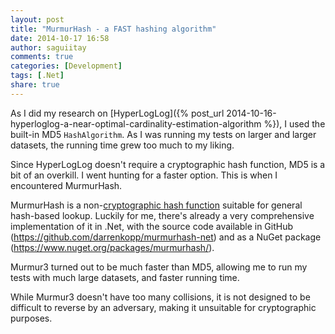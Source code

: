 ```yaml
---
layout: post
title: "MurmurHash - a FAST hashing algorithm"
date: 2014-10-17 16:58
author: saguiitay
comments: true
categories: [Development]
tags: [.Net]
share: true
---
```

As I did my research on [HyperLogLog]({% post_url 2014-10-16-hyperloglog-a-near-optimal-cardinality-estimation-algorithm %}), I used the built-in MD5 `HashAlgorithm`.
As I was running my tests on larger and larger datasets, the running time grew too much to my liking.

Since HyperLogLog doesn't require a cryptographic hash function, MD5 is a bit of an overkill. I went hunting for a faster option. This is when I encountered MurmurHash.

MurmurHash is a non-[cryptographic hash function](http://en.wikipedia.org/wiki/Cryptographic_hash_function) suitable for general hash-based lookup. Luckily for me,
there's already a very comprehensive implementation of it in .Net, with the source code available in GitHub (<https://github.com/darrenkopp/murmurhash-net>) and
as a NuGet package (<https://www.nuget.org/packages/murmurhash/>).

Murmur3 turned out to be much faster than MD5, allowing me to run my tests with much large datasets, and faster running time.

While Murmur3 doesn't have too many collisions, it is not designed to be difficult to reverse by an adversary, making it unsuitable for cryptographic purposes.

